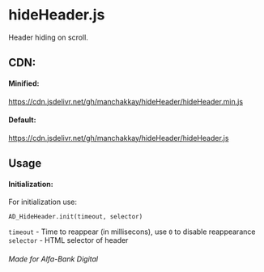 # hideHeader.js
 Header hiding on scroll.  

## CDN:
 #### Minified:  
 https://cdn.jsdelivr.net/gh/manchakkay/hideHeader/hideHeader.min.js  
 #### Default:  
 https://cdn.jsdelivr.net/gh/manchakkay/hideHeader/hideHeader.js  
 
## Usage
 #### Initialization:  
 For initialization use:
 ```
 AD_HideHeader.init(timeout, selector)
 ``` 
 `timeout` - Time to reappear (in millisecons), use `0` to disable reappearance  
 `selector` - HTML selector of header 
 </br>
  ###### Made for Alfa-Bank Digital
